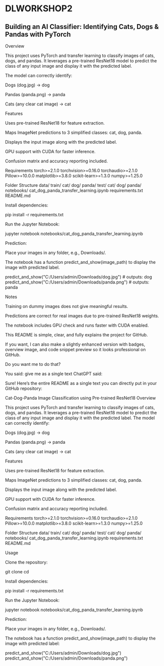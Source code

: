 # DLWORKSHOP2

## Building an AI Classifier: Identifying Cats, Dogs & Pandas with PyTorch
Overview

This project uses PyTorch and transfer learning to classify images of cats, dogs, and pandas.
It leverages a pre-trained ResNet18 model to predict the class of any input image and display it with the predicted label.

The model can correctly identify:

Dogs (dog.jpg) → dog

Pandas (panda.png) → panda

Cats (any clear cat image) → cat

Features

Uses pre-trained ResNet18 for feature extraction.

Maps ImageNet predictions to 3 simplified classes: cat, dog, panda.

Displays the input image along with the predicted label.

GPU support with CUDA for faster inference.

Confusion matrix and accuracy reporting included.

Requirements
torch>=2.1.0
torchvision>=0.16.0
torchaudio>=2.1.0
Pillow>=10.0.0
matplotlib>=3.8.0
scikit-learn>=1.3.0
numpy>=1.25.0

Folder Structure
data/
    train/
        cat/
        dog/
        panda/
    test/
        cat/
        dog/
        panda/
notebooks/
    cat_dog_panda_transfer_learning.ipynb
requirements.txt
README.md

Install dependencies:

pip install -r requirements.txt


Run the Jupyter Notebook:

jupyter notebook notebooks/cat_dog_panda_transfer_learning.ipynb


Prediction:

Place your images in any folder, e.g., Downloads/.

The notebook has a function predict_and_show(image_path) to display the image with predicted label.

predict_and_show("C:/Users/admin/Downloads/dog.jpg")     # outputs: dog
predict_and_show("C:/Users/admin/Downloads/panda.png")   # outputs: panda

Notes

Training on dummy images does not give meaningful results.

Predictions are correct for real images due to pre-trained ResNet18 weights.

The notebook includes GPU check and runs faster with CUDA enabled.

This README is simple, clear, and fully explains the project for GitHub.

If you want, I can also make a slightly enhanced version with badges, overview image, and code snippet preview so it looks professional on GitHub.

Do you want me to do that?

You said:
give me as a single text
ChatGPT said:

Sure! Here’s the entire README as a single text you can directly put in your GitHub repository:

Cat-Dog-Panda Image Classification using Pre-trained ResNet18
Overview

This project uses PyTorch and transfer learning to classify images of cats, dogs, and pandas. It leverages a pre-trained ResNet18 model to predict the class of any input image and display it with the predicted label. The model can correctly identify:

Dogs (dog.jpg) → dog

Pandas (panda.png) → panda

Cats (any clear cat image) → cat

Features

Uses pre-trained ResNet18 for feature extraction.

Maps ImageNet predictions to 3 simplified classes: cat, dog, panda.

Displays the input image along with the predicted label.

GPU support with CUDA for faster inference.

Confusion matrix and accuracy reporting included.

Requirements
torch>=2.1.0
torchvision>=0.16.0
torchaudio>=2.1.0
Pillow>=10.0.0
matplotlib>=3.8.0
scikit-learn>=1.3.0
numpy>=1.25.0

Folder Structure
data/
    train/
        cat/
        dog/
        panda/
    test/
        cat/
        dog/
        panda/
notebooks/
    cat_dog_panda_transfer_learning.ipynb
requirements.txt
README.md

Usage

Clone the repository:

git clone <your-repo-link>
cd <your-repo-folder>


Install dependencies:

pip install -r requirements.txt


Run the Jupyter Notebook:

jupyter notebook notebooks/cat_dog_panda_transfer_learning.ipynb


Prediction:

Place your images in any folder, e.g., Downloads/.

The notebook has a function predict_and_show(image_path) to display the image with predicted label:

predict_and_show("C:/Users/admin/Downloads/dog.jpg")    
predict_and_show("C:/Users/admin/Downloads/panda.png") 

